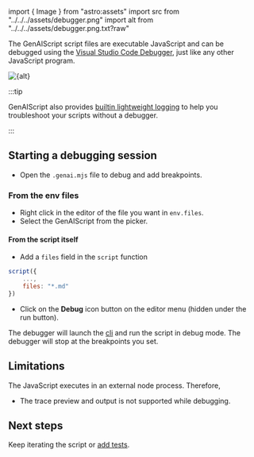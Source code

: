 import { Image } from "astro:assets"
import src from "../../../assets/debugger.png"
import alt from "../../../assets/debugger.png.txt?raw"

The GenAIScript script files are executable JavaScript and can be debugged
using the [Visual Studio Code Debugger](https://code.visualstudio.com/Docs/editor/debugging), just like any other JavaScript program.

<Image src={src} alt={alt} />

:::tip

GenAIScript also provides [builtin lightweight logging](/genaiscript/reference/scripts/logging) to help you
troubleshoot your scripts without a debugger.

:::

## Starting a debugging session

- Open the `.genai.mjs` file to debug and add breakpoints.

### From the env files

- Right click in the editor of the file you want in `env.files`.
- Select the GenAIScript from the picker.

#### From the script itself

- Add a `files` field in the `script` function

```js
script({
    ...,
    files: "*.md"
})
```

- Click on the **Debug** icon button on the editor menu (hidden under the run button).

The debugger will launch the [cli](/genaiscript/reference/cli) and run the script in debug mode.
The debugger will stop at the breakpoints you set.

## Limitations

The JavaScript executes in an external node process. Therefore,

- The trace preview and output is not supported while debugging.

## Next steps

Keep iterating the script or [add tests](/genaiscript/getting-started/testing-scripts).